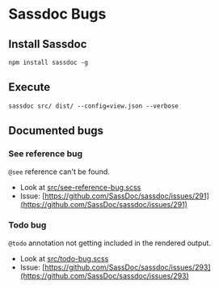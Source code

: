 Sassdoc Bugs
============

Install Sassdoc
---------------

`npm install sassdoc -g`

Execute
-------

`sassdoc src/ dist/ --config=view.json --verbose`

Documented bugs
---------------

### See reference bug

`@see` reference can't be found.

-	Look at [src/see-reference-bug.scss](src/see-reference-bug.scss)
-	Issue: [https://github.com/SassDoc/sassdoc/issues/291](https://github.com/SassDoc/sassdoc/issues/291)

### Todo bug

`@todo` annotation not getting included in the rendered output.

-	Look at [src/todo-bug.scss](src/todo-bug.scss)
-	Issue: [https://github.com/SassDoc/sassdoc/issues/293](https://github.com/SassDoc/sassdoc/issues/293)
